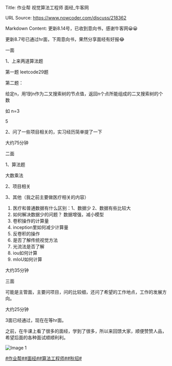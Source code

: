 Title: 作业帮 视觉算法工程师 面经_牛客网

URL Source: https://www.nowcoder.com/discuss/218362

Markdown Content:
更新8.14号，已收到意向书，感谢牛客网😀😀

更新8.7号已通过hr面，下周意向书，果然分享面经有好报😂

一面

1、上来两道算法题

第一题 leetcode29题

第二题：

给定n，用1到n作为二叉搜索树的节点值，返回n个点所能组成的二叉搜索树的个数

如 n=3

5

2、问了一些项目相关的，实习经历简单提了一下

大约75分钟

二面

1、算法题

大数乘法

2、项目相关

3、其他（我之前主要做医疗相关的内容）

1.  医疗和普通数据有什么区别：1、数据少 2、数据有些比较大
2.  如何解决数据少的问题？ 数据增强，减小模型
3.  卷积操作的计算量
4.  inception里如何减少计算量
5.  反卷积的操作
6.  是否了解传统视觉方法
7.  光流法是否了解
8.  iou如何计算
9.  mIoU如何计算

大约35分钟

三面

可能是主管面，主要问项目，问的比较细，还问了希望的工作地点，工作的发展方向。

大约25分钟

3面已经通过，现在在等hr面。

之前，在牛课上看了很多的面经，学到了很多，所以来回馈大家，顺便赞赞人品，希望后面的各种面试顺顺利利。

![Image 1](https://uploadfiles.nowcoder.com/images/20191018/63_1571399293050_586E508F161F26CE94633729AC56C602)

  

[#作业帮#](https://www.nowcoder.com/enterprise/893/discussion)[#面经#](https://www.nowcoder.com/creation/subject/928d551be73f40db82c0ed83286c8783)[#算法工程师#](https://www.nowcoder.com/creation/subject/146d543971d045ba84b4b8a4dd573fff)[#秋招#](https://www.nowcoder.com/creation/subject/002d6ce4eab1487f9cae3241b5322732)
